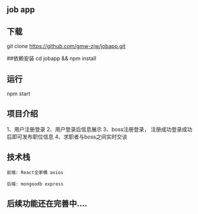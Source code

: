 ## job app

## 下载
git clone https://github.com/gmw-zjw/jobapp.git 

##依赖安装
cd jobapp && npm install

## 运行
npm start

## 项目介绍

  1、用户注册登录
  2、用户登录后信息展示
  3、boss注册登录， 注册成功登录成功后即可发布职位信息
  4、求职者与boss之间实时交谈

## 技术栈

    前端: React全家桶 axios 
    
    后端: mongoodb express

## 后续功能还在完善中....    
